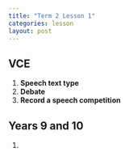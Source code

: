 ```yaml
---
title: "Term 2 Lesson 1"
categories: lesson
layout: post
---
```


## VCE

1. **Speech text type**
2. **Debate**
3. **Record a speech competition**

## Years 9 and 10

1. 
